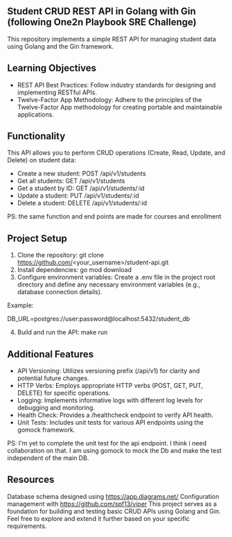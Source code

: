 ## Student CRUD REST API in Golang with Gin (following One2n Playbook SRE Challenge)
This repository implements a simple REST API for managing student data using Golang and the Gin framework.

## Learning Objectives
* REST API Best Practices: Follow industry standards for designing and implementing RESTful APIs.
* Twelve-Factor App Methodology: Adhere to the principles of the Twelve-Factor App methodology for creating portable and maintainable applications.

## Functionality
This API allows you to perform CRUD operations (Create, Read, Update, and Delete) on student data:

* Create a new student: POST /api/v1/students
* Get all students: GET /api/v1/students
* Get a student by ID: GET /api/v1/students/:id
* Update a student: PUT /api/v1/students/:id
* Delete a student: DELETE /api/v1/students/:id

PS: the same function and end points are made for courses and enrollment

## Project Setup
1. Clone the repository:
git clone https://github.com/<your_username>/student-api.git
2. Install dependencies:
go mod download
3. Configure environment variables:
Create a .env file in the project root directory and define any necessary environment variables (e.g., database connection details).

Example:

DB_URL=postgres://user:password@localhost:5432/student_db

4. Build and run the API:
make run

## Additional Features
* API Versioning: Utilizes versioning prefix (/api/v1) for clarity and potential future changes.
* HTTP Verbs: Employs appropriate HTTP verbs (POST, GET, PUT, DELETE) for specific operations.
* Logging: Implements informative logs with different log levels for debugging and monitoring.
* Health Check: Provides a /healthcheck endpoint to verify API health.
* Unit Tests: Includes unit tests for various API endpoints using the gomock framework.

PS: I'm yet to complete the unit test for the api endpoint. I think i need collaboration on that. I am using gomock to mock the Db and make the test independent of the main DB.

## Resources
Database schema designed using https://app.diagrams.net/
Configuration management with https://github.com/spf13/viper
This project serves as a foundation for building and testing basic CRUD APIs using Golang and Gin. Feel free to explore and extend it further based on your specific requirements.